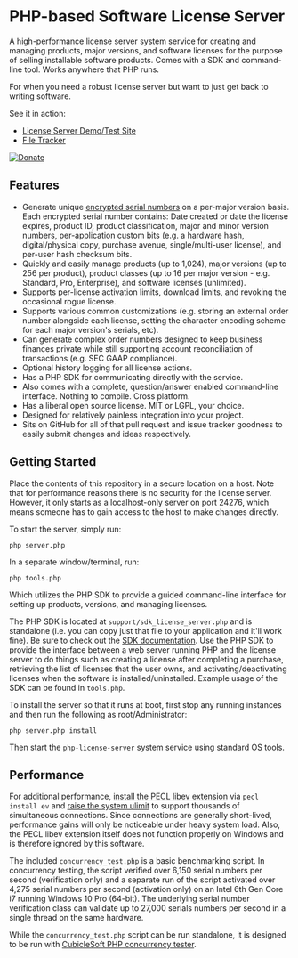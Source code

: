 PHP-based Software License Server
=================================

A high-performance license server system service for creating and managing products, major versions, and software licenses for the purpose of selling installable software products.  Comes with a SDK and command-line tool.  Works anywhere that PHP runs.

For when you need a robust license server but want to just get back to writing software.

See it in action:

* [License Server Demo/Test Site](https://license-server-demo.cubiclesoft.com/)
* [File Tracker](https://file-tracker.cubiclesoft.com/)

[![Donate](https://cubiclesoft.com/res/donate-shield.png)](https://cubiclesoft.com/donate/)

Features
--------

* Generate unique [encrypted serial numbers]() on a per-major version basis.  Each encrypted serial number contains:  Date created or date the license expires, product ID, product classification, major and minor version numbers, per-application custom bits (e.g. a hardware hash, digital/physical copy, purchase avenue, single/multi-user license), and per-user hash checksum bits.
* Quickly and easily manage products (up to 1,024), major versions (up to 256 per product), product classes (up to 16 per major version - e.g. Standard, Pro, Enterprise), and software licenses (unlimited).
* Supports per-license activation limits, download limits, and revoking the occasional rogue license.
* Supports various common customizations (e.g. storing an external order number alongside each license, setting the character encoding scheme for each major version's serials, etc).
* Can generate complex order numbers designed to keep business finances private while still supporting account reconciliation of transactions (e.g. SEC GAAP compliance).
* Optional history logging for all license actions.
* Has a PHP SDK for communicating directly with the service.
* Also comes with a complete, question/answer enabled command-line interface.  Nothing to compile.  Cross platform.
* Has a liberal open source license.  MIT or LGPL, your choice.
* Designed for relatively painless integration into your project.
* Sits on GitHub for all of that pull request and issue tracker goodness to easily submit changes and ideas respectively.

Getting Started
---------------

Place the contents of this repository in a secure location on a host.  Note that for performance reasons there is no security for the license server.  However, it only starts as a localhost-only server on port 24276, which means someone has to gain access to the host to make changes directly.

To start the server, simply run:

```
php server.php
```

In a separate window/terminal, run:

```
php tools.php
```

Which utilizes the PHP SDK to provide a guided command-line interface for setting up products, versions, and managing licenses.

The PHP SDK is located at `support/sdk_license_server.php` and is standalone (i.e. you can copy just that file to your application and it'll work fine).  Be sure to check out the [SDK documentation](https://github.com/cubiclesoft/php-license-server/blob/master/docs/sdk_license_server.md).  Use the PHP SDK to provide the interface between a web server running PHP and the license server to do things such as creating a license after completing a purchase, retrieving the list of licenses that the user owns, and activating/deactivating licenses when the software is installed/uninstalled.  Example usage of the SDK can be found in `tools.php`.

To install the server so that it runs at boot, first stop any running instances and then run the following as root/Administrator:

```
php server.php install
```

Then start the `php-license-server` system service using standard OS tools.

Performance
-----------

For additional performance, [install the PECL libev extension](https://pecl.php.net/package/ev) via `pecl install ev` and [raise the system ulimit](https://stackoverflow.com/questions/34588/how-do-i-change-the-number-of-open-files-limit-in-linux) to support thousands of simultaneous connections.  Since connections are generally short-lived, performance gains will only be noticeable under heavy system load.  Also, the PECL libev extension itself does not function properly on Windows and is therefore ignored by this software.

The included `concurrency_test.php` is a basic benchmarking script.  In concurrency testing, the script verified over 6,150 serial numbers per second (verification only) and a separate run of the script activated over 4,275 serial numbers per second (activation only) on an Intel 6th Gen Core i7 running Windows 10 Pro (64-bit).  The underlying serial number verification class can validate up to 27,000 serials numbers per second in a single thread on the same hardware.

While the `concurrency_test.php` script can be run standalone, it is designed to be run with [CubicleSoft PHP concurrency tester](https://github.com/cubiclesoft/php-concurrency-tester/).
